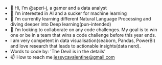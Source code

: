 - 👋 Hi, I’m @aperi-j, a gamer and a data analyst
- 👀 I’m interested in AI and a sucker for machine learning
- 🌱 I’m currently learning different Natural Language Processing  and diving deeper into Deep learning(pun-intended)
- 💞️ I’m looking to collaborate on any code challenges. My goal is to win one or be in a team that wins a code challenge before this year ends.
- I am very competent in data visualisation(seaborn, Pandas, PowerBI) and love research that leads to actionable insights(data nerd).
- Words to code by: 'The Devil is in the details'
- 📫 How to reach me jessycavalentine@gmail.com 

<!--
aperi-j/aperi-j is a ✨ special ✨ repository because its `README.md` (this file) appears on your GitHub profile.
You can click the Preview link to take a look at your changes.
--->
